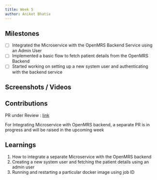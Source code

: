 ```yaml
---
title: Week 5
author: Aniket Bhatia
---
```


## Milestones
- [ ] Integrated the Microservice with the OpenMRS Backend Service using an Admin User
- [ ] Implemented a basic flow to fetch patient details from the OpenMRS Backend
- [ ] Started working on setting up a new system user and authenticating with the backend service

## Screenshots / Videos 

## Contributions
PR under Review : [link](https://github.com/Bahmni/whatsapp-bahmni-service/pull/5)

For Integrating Microservice with OpenMRS backend, a separate PR is in progress and will be raised in the upcoming week

## Learnings
1. How to integrate a separate Microservice with the OpenMRS backend
2. Creating a new system user and fetching the patient details using an admin user
3. Running and restarting a particular docker image using job ID